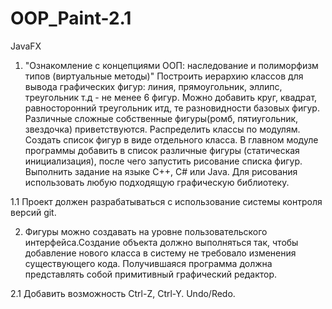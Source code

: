 # OOP_Paint-2.1
JavaFX
1. "Ознакомление с концепциями ООП: наследование и полиморфизм типов (виртуальные методы)"
Построить иерархию классов для вывода графических фигур: линия, прямоугольник, эллипс, треугольник т.д - не менее 6 фигур. Можно добавить круг, квадрат, равносторонний треугольник итд, те разновидности базовых фигур. Различные сложные собственные фигуры(ромб, пятиугольник, звездочка) приветствуются. 
Распределить классы по модулям. Создать список фигур в виде отдельного класса. В главном модуле программы добавить в список различные фигуры (статическая инициализация), после чего запустить рисование списка фигур. Выполнить задание на языке C++, C# или Java. Для рисования использовать любую подходящую графическую библиотеку. 

1.1 Проект должен разрабатываться с использование системы контроля версий git.

2. Фигуры можно создавать на уровне пользовательского интерфейса.Создание объекта должно выполняться так, чтобы добавление нового класса в систему не требовало изменения существующего кода. Получившаяся программа должна представлять собой примитивный графический редактор.

2.1 Добавить возможность Ctrl-Z, Ctrl-Y. Undo/Redo.
